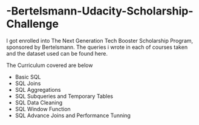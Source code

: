 # -Bertelsmann-Udacity-Scholarship-Challenge

I got enrolled into The Next Generation Tech Booster Scholarship Program, sponsored by Bertelsmann.
The queries i wrote in each of courses taken and the dataset used can be found here.

The Curriculum covered are below
- Basic SQL
- SQL Joins
- SQL Aggregations
- SQL Subqueries and Temporary Tables
- SQL Data Cleaning
- SQL Window Function
- SQL Advance Joins and Performance Tunning
